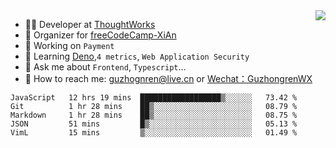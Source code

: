 <img align="right" src="https://github-readme-stats.vercel.app/api?username=guzhongren&show_icons=true&icon_color=805AD5&text_color=000&bg_color=ffffff&hide_title=true" />

- 👨‍💻  Developer at [ThoughtWorks](https://thoughtworks.com)
- 🏢 Organizer for [freeCodeCamp-XiAn](https://github.com/orgs/freeCodeCamp-XiAn)
- 🔭 Working on `Payment`
- 🌱 Learning [Deno](https://deno.land/),`4 metrics`,  `Web Application Security`
- 💬 Ask me about `Frontend`, `Typescript`...
- 🔎 How to reach me: [guzhognren@live.cn](guzhognren@live.cn) or [Wechat：GuzhongrenWX]()

<!--START_SECTION:waka-->
```text
JavaScript   12 hrs 19 mins  ██████████████████▒░░░░░░   73.42 % 
Git          1 hr 28 mins    ██▒░░░░░░░░░░░░░░░░░░░░░░   08.79 % 
Markdown     1 hr 28 mins    ██▒░░░░░░░░░░░░░░░░░░░░░░   08.75 % 
JSON         51 mins         █▒░░░░░░░░░░░░░░░░░░░░░░░   05.13 % 
VimL         15 mins         ▒░░░░░░░░░░░░░░░░░░░░░░░░   01.49 % 
```
<!--END_SECTION:waka-->

